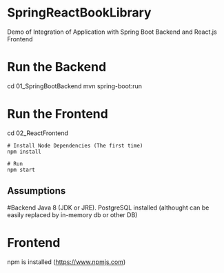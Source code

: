 # SpringReactBookLibrary
Demo of Integration of Application with Spring Boot Backend and React.js Frontend

# Run the Backend
cd 01_SpringBootBackend
mvn spring-boot:run

# Run the Frontend

cd 02_ReactFrontend

	# Install Node Dependencies (The first time)
	npm install

	# Run
	npm start


## Assumptions

#Backend
Java 8 (JDK or JRE).
PostgreSQL installed (althought can be easily replaced by in-memory db or other DB)

# Frontend
npm is installed (https://www.npmjs.com)